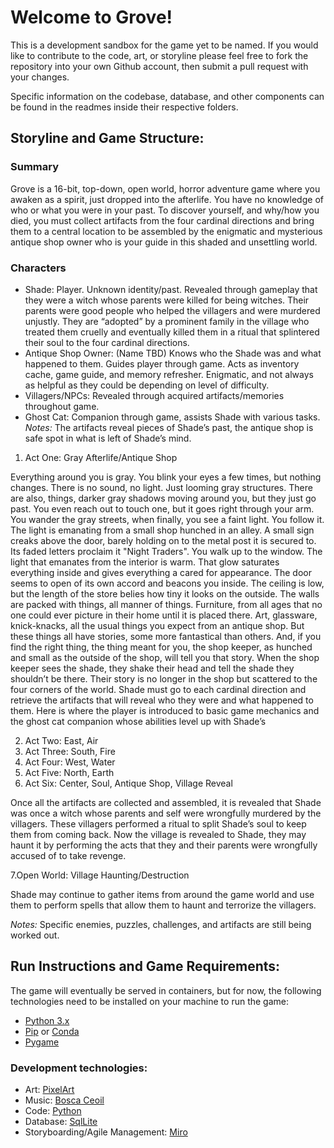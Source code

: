 # Welcome to Grove!

This is a development sandbox for the game yet to be named. If you would like to contribute to the code, art, or storyline please feel free to fork the repository into your own Github account, then submit a pull request with your changes.

Specific information on the codebase, database, and other components can be found in the readmes inside their respective folders.

## Storyline and Game Structure:
### Summary
Grove is a 16-bit, top-down, open world, horror adventure game where you awaken as a spirit, just dropped into the afterlife. You have no knowledge of who or what you were in your past. To discover yourself, and why/how you died, you must collect artifacts from the four cardinal directions and bring them to a central location to be assembled by the enigmatic and mysterious antique shop owner who is your guide in this shaded and unsettling world. 
### Characters
* Shade: Player. Unknown identity/past. Revealed through gameplay that they were a witch whose parents were killed for being witches. Their parents were good people who helped the villagers and were murdered unjustly. They are “adopted” by a prominent family in the village who treated them cruelly and eventually killed them in a ritual that splintered their soul to the four cardinal directions. 
* Antique Shop Owner: (Name TBD) Knows who the Shade was and what happened to them.  Guides player through game. Acts as inventory cache, game guide, and memory refresher. Enigmatic, and not always as helpful as they could be depending on level of difficulty. 
* Villagers/NPCs: Revealed through acquired artifacts/memories throughout game.
* Ghost Cat: Companion through game, assists Shade with various tasks. 
*Notes:* The artifacts reveal pieces of Shade’s past, the antique shop is safe spot in what is left of Shade’s mind.
1.	Act One: Gray Afterlife/Antique Shop

Everything around you is gray. You blink your eyes a few times, but nothing changes. There is no sound, no light. Just looming gray structures. There are also, things, darker gray shadows moving around you, but they just go past. You even reach out to touch one, but it goes right through your arm. You wander the gray streets, when finally, you see a faint light. You follow it. The light is emanating from a small shop hunched in an alley. A small sign creaks above the door, barely holding on to the metal post it is secured to. Its faded letters proclaim it "Night Traders". You walk up to the window. The light that emanates from the interior is warm. That glow saturates everything inside and gives everything a cared for appearance. The door seems to open of its own accord and beacons you inside. The ceiling is low, but the length of the store belies how tiny it looks on the outside. The walls are packed with things, all manner of things. Furniture, from all ages that no one could ever picture in their home until it is placed there. Art, glassware, knick-knacks, all the usual things you expect from an antique shop. But these things all have stories, some more fantastical than others. And, if you find the right thing, the thing meant for you, the shop keeper, as hunched and small as the outside of the shop, will tell you that story. When the shop keeper sees the shade, they shake their head and tell the shade they shouldn’t be there. Their story is no longer in the shop but scattered to the four corners of the world. Shade must go to each cardinal direction and retrieve the artifacts that will reveal who they were and what happened to them. Here is where the player is introduced to basic game mechanics and the ghost cat companion whose abilities level up with Shade’s

2.	Act Two: East, Air
3.	Act Three: South, Fire
4.	Act Four: West, Water
5.	Act Five: North, Earth
6.	Act Six: Center, Soul, Antique Shop, Village Reveal

Once all the artifacts are collected and assembled, it is revealed that Shade was once a witch whose parents and self were wrongfully murdered by the villagers. These villagers performed a ritual to split Shade’s soul to keep them from coming back. Now the village is revealed to Shade, they may haunt it by performing the acts that they and their parents were wrongfully accused of to take revenge.

7.Open World: Village Haunting/Destruction

Shade may continue to gather items from around the game world and use them to perform spells that allow them to haunt and terrorize the villagers.  

*Notes:* Specific enemies, puzzles, challenges, and artifacts are still being worked out.

## Run Instructions and Game Requirements:

The game will eventually be served in containers, but for now, the following technologies need to be installed on your machine to run the game:
* [Python 3.x](https://www.python.org/downloads/)
* [Pip](https://pypi.org/project/pip/) or [Conda](https://www.anaconda.com/products/distribution/)
* [Pygame](https://www.pygame.org/wiki/GettingStarted/)
### Development technologies:
* Art: [PixelArt](https://www.pixilart.com/draw?gclid=Cj0KCQiA1NebBhDDARIsAANiDD1f1HfSbtc0FDp_1t-TsEIMp57XNSZat7yz2S7QKMwbhvGiSwYLlqkaAku7EALw_wcB/)
* Music: [Bosca Ceoil](https://boscaceoil.net/)
* Code: [Python]( https://www.python.org/)
* Database: [SqlLite](https://www.sqlite.org/index.html/)
* Storyboarding/Agile Management: [Miro](https://miro.com/index/)

